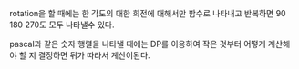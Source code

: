 rotation을 할 때에는 한 각도의 대한 회전에 대해서만 함수로 나타내고 반복하면 90 180 270도 모두 나타낼수 있다.

pascal과 같은 숫자 행렬을 나타낼 때에는 DP를 이용하여 작은 것부터 어떻게 계산해야 할 지 결정하면 뒤가 따라서 계산이된다. 